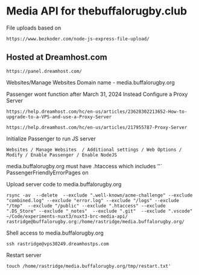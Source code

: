 # Media API for thebuffalorugby.club

File uploads based on

```
https://www.bezkoder.com/node-js-express-file-upload/
```

## Hosted at Dreamhost.com

```
https://panel.dreamhost.com/
```

Websites/Manage Websites
Domain name - media.buffalorugby.org

Passenger wont function after March 31, 2024
Instead
Configure a Proxy Server
```
https://help.dreamhost.com/hc/en-us/articles/23628302213652-How-to-upgrade-to-a-VPS-and-use-a-Proxy-Server
```
```
https://help.dreamhost.com/hc/en-us/articles/217955787-Proxy-Server
```


Initialize Passenger to run JS server

```
Websites / Manage Websites  / Additional settings / Web Options / Modify / Enable Passenger / Enable NodeJS
```

media.buffalorugby.org must have .htaccess which includes
''`
PassengerFriendlyErrorPages on

Upload server code to media.buffalorugby.org

```
rsync -av  --delete  --exclude ".well-known/acme-challenge" --exclude "combined.log" --exclude "error.log" --exclude "/logs" --exclude "/tmp"  --exclude "/public" --exclude ".htaccess" --exclude ".DS_Store" --exclude "_notes"  --exclude ".git"  --exclude ".vscode"   ~/Code/experiments-nuxt3/nuxt3-brc-media-api/ rastridge@buffalorugby.org:/home/rastridge/media.buffalorugby.org/
```

Shell access to media.buffalorugby.org

```
ssh rastridge@vps30249.dreamhostps.com
```

Restart server

```
touch /home/rastridge/media.buffalorugby.org/tmp/restart.txt'
```
